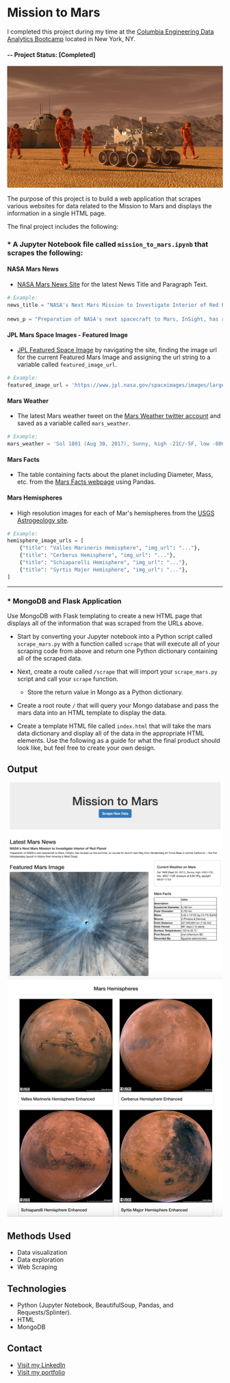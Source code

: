 ﻿# Mission to Mars

I completed this project during my time at the [Columbia Engineering Data Analytics Bootcamp](https://bootcamp.cvn.columbia.edu/data/nyc/landing/?s=Google-Brand&pkw=%2Bdata%20%2Banalytics%20%2Bcolumbia&pcrid=392444639754&pmt=b&utm_source=google&utm_medium=cpc&utm_campaign=%5BS%5D_GRD_Data_Brand_ALL_NYC_BMM_New&utm_term=%2Bdata%20%2Banalytics%20%2Bcolumbia&utm_content=392444639754&s=google&k=%2Bdata%20%2Banalytics%20%2Bcolumbia&gclid=Cj0KCQiA2b7uBRDsARIsAEE9XpFH-2wU0-_7jtxCV_PCkGBR0prlyKtvpF2-nAWU1tO4oYci5h1QStsaAsg5EALw_wcB&gclsrc=aw.ds) located in New York, NY.

#### -- Project Status: [Completed]

![mission_to_mars](Instructions/Images/mission_to_mars.png)

The purpose of this project is to build a web application that scrapes various websites for data related to the Mission to Mars and displays the information in a single HTML page. 

The final project includes the following:

### * A Jupyter Notebook file called `mission_to_mars.ipynb` that scrapes the following:

#### NASA Mars News

* [NASA Mars News Site](https://mars.nasa.gov/news/) for the latest News Title and Paragraph Text. 

```python
# Example:
news_title = "NASA's Next Mars Mission to Investigate Interior of Red Planet"

news_p = "Preparation of NASA's next spacecraft to Mars, InSight, has ramped up this summer, on course for launch next May from Vandenberg Air Force Base in central California -- the first interplanetary launch in history from America's West Coast."
```

#### JPL Mars Space Images - Featured Image

* [JPL Featured Space Image](https://www.jpl.nasa.gov/spaceimages/?search=&category=Mars) by navigating the site, finding the image url for the current Featured Mars Image and assigning the url string to a variable called `featured_image_url`.



```python
# Example:
featured_image_url = 'https://www.jpl.nasa.gov/spaceimages/images/largesize/PIA16225_hires.jpg'
```

#### Mars Weather

* The latest Mars weather tweet on the [Mars Weather twitter account](https://twitter.com/marswxreport?lang=en) and saved as a variable called `mars_weather`.

```python
# Example:
mars_weather = 'Sol 1801 (Aug 30, 2017), Sunny, high -21C/-5F, low -80C/-112F, pressure at 8.82 hPa, daylight 06:09-17:55'
```

#### Mars Facts

* The table containing facts about the planet including Diameter, Mass, etc. from the [Mars Facts webpage](https://space-facts.com/mars/) using Pandas. 


#### Mars Hemispheres

* High resolution images for each of Mar's hemispheres from the [USGS Astrogeology site](https://astrogeology.usgs.gov/search/results?q=hemisphere+enhanced&k1=target&v1=Mars).

```python
# Example:
hemisphere_image_urls = [
    {"title": "Valles Marineris Hemisphere", "img_url": "..."},
    {"title": "Cerberus Hemisphere", "img_url": "..."},
    {"title": "Schiaparelli Hemisphere", "img_url": "..."},
    {"title": "Syrtis Major Hemisphere", "img_url": "..."},
]
```

- - -

### * MongoDB and Flask Application

Use MongoDB with Flask templating to create a new HTML page that displays all of the information that was scraped from the URLs above.

* Start by converting your Jupyter notebook into a Python script called `scrape_mars.py` with a function called `scrape` that will execute all of your scraping code from above and return one Python dictionary containing all of the scraped data.

* Next, create a route called `/scrape` that will import your `scrape_mars.py` script and call your `scrape` function.

  * Store the return value in Mongo as a Python dictionary.

* Create a root route `/` that will query your Mongo database and pass the mars data into an HTML template to display the data.

* Create a template HTML file called `index.html` that will take the mars data dictionary and display all of the data in the appropriate HTML elements. Use the following as a guide for what the final product should look like, but feel free to create your own design.

## Output 
![final_app_part1.png](Instructions/Images/final_app_part1.png)
![final_app_part2.png](Instructions/Images/final_app_part2.png)

## Methods Used
* Data visualization
* Data exploration
* Web Scraping 



## Technologies
* Python (Jupyter Notebook, BeautifulSoup, Pandas, and Requests/Splinter).
* HTML
* MongoDB




## Contact
* [Visit my LinkedIn](https://www.linkedin.com/in/caroline-delva-5184a172/) 
* [Visit my portfolio](https://carolinedelva.github.io/CarolineDelvaPortfolio/) 
